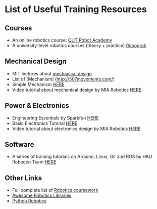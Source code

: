 # List of Useful Training Resources

## Courses
- An online robotics course: [QUT Robot Academy](https://robotacademy.net.au/)
- A university-level robotics courses (theory + practice) [Robogrok](http://robogrok.com/index.html)



## Mechanical Design
- MIT lectures about [mechanical design](https://meddevdesign.mit.edu/fundamentals-of-design/​​)
- List of [Mechanism] (http://507movements.com/​)
- Simple Mechanism [HERE](https://www.robives.com/mechanism/)
- Video tutorial about mechanical design by MIA Robotics [HERE](https://www.miarobotics.com/mechanical%20sessions%20new.html)



## Power & Electronics
- Engineering Essentials by Sparkfun [HERE](https://www.sparkfun.com/engineering_essentials)
- Basic Electronics Tutorial [HERE](https://www.electronics-tutorials.ws/)
- Video tutorial about electronics design by MIA Robotics [HERE](https://www.miarobotics.com/electrical%20sessions%20new.html)



## Software
- A series of training tutorials on Arduino, Linux, Git and ROS by HKU Robocon Team [HERE](https://docs.m2stud.io/cs/Necessary-Information-for-Programming-Trainees/)



## Other Links
- Full complete list of [Robotics coursework](https://github.com/mithi/robotics-coursework/)
- [Awesome Robotics Libraries](http://jslee02.github.io/awesome-robotics-libraries/)
- [Python Robotics](https://pythonrobotics.readthedocs.io)